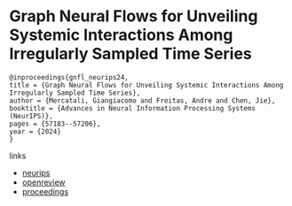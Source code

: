 # Graph Neural Flows for Unveiling Systemic Interactions Among Irregularly Sampled Time Series

```
@inproceedings{gnfl_neurips24,
title = {Graph Neural Flows for Unveiling Systemic Interactions Among Irregularly Sampled Time Series},
author = {Mercatali, Giangiacomo and Freitas, Andre and Chen, Jie},
booktitle = {Advances in Neural Information Processing Systems (NeurIPS)},
pages = {57183--57206},
year = {2024}
}
```

links
- [neurips](https://nips.cc/Conferences/2024/Schedule?showEvent=93348)
- [openreview](https://openreview.net/forum?id=tFB5SsabVb)
- [proceedings](https://papers.nips.cc//paper_files/paper/2024/hash/68b8d2bc77268facfc75a78782da9559-Abstract-Conference.html)
